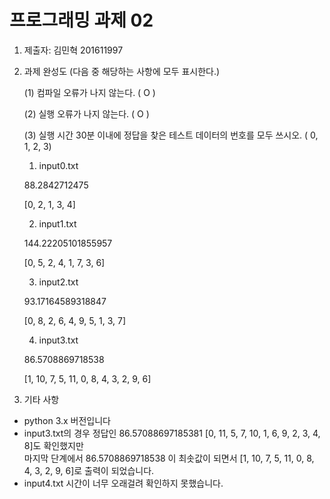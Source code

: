 # 프로그래밍 과제 02

1. 제출자:   김민혁 201611997

2. 과제 완성도 (다음 중 해당하는 사항에 모두 표시한다.)

	(1) 컴파일 오류가 나지 않는다. ( O )
    
	(2) 실행 오류가 나지 않는다. ( O )
    
	(3) 실행 시간 30분 이내에 정답을 찾은 테스트 데이터의 번호를 모두 쓰시오. ( 0, 1, 2, 3)  
	1. input0.txt  

	88.2842712475  

	[0, 2, 1, 3, 4]

	2. input1.txt  

	144.22205101855957  

	[0, 5, 2, 4, 1, 7, 3, 6]  

	3. input2.txt  
	
	93.17164589318847  

	[0, 8, 2, 6, 4, 9, 5, 1, 3, 7]  
	
	4. input3.txt  
	
	86.5708869718538  
	
	[1, 10, 7, 5, 11, 0, 8, 4, 3, 2, 9, 6]
    
3. 기타 사항   
- python 3.x 버전입니다   
- input3.txt의 경우 정답인 86.57088697185381 [0, 11, 5, 7, 10, 1, 6, 9, 2, 3, 4, 8]도 확인했지만  
  마지막 단계에서 86.5708869718538 이 최솟값이 되면서 [1, 10, 7, 5, 11, 0, 8, 4, 3, 2, 9, 6]로 출력이 되었습니다.  
- input4.txt 시간이 너무 오래걸려 확인하지 못했습니다.  
